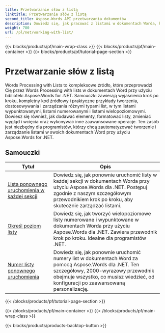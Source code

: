 ```yaml
---
title: Przetwarzanie słów z listą
linktitle: Przetwarzanie słów z listą
second_title: Aspose.Words API przetwarzania dokumentów
description: Dowiedz się, jak pracować z listami w dokumentach Worda, korzystając z Aspose.Words dla .NET. Szczegółowe samouczki z przykładami kodu.
weight: 780
url: /pl/net/working-with-list/
---
```


{{< blocks/products/pf/main-wrap-class >}}
{{< blocks/products/pf/main-container >}}
{{< blocks/products/pf/tutorial-page-section >}}

# Przetwarzanie słów z listą


Words Processing with Lists to kompleksowe źródło, które przeprowadzi Cię przez Words Processing with lists w dokumentach Word przy użyciu biblioteki Aspose.Words for .NET. Samouczki zawierają wyjaśnienia krok po kroku, kompletny kod źródłowy i praktyczne przykłady tworzenia, dostosowywania i zarządzania różnymi typami list, w tym listami wypunktowanymi, listami numerowanymi i listami wielopoziomowymi. Dowiesz się również, jak dodawać elementy, formatować listy, zmieniać wygląd i wcięcia oraz wykonywać inne zaawansowane operacje. Ten zasób jest niezbędny dla programistów, którzy chcą zautomatyzować tworzenie i zarządzanie listami w swoich dokumentach Word przy użyciu Aspose.Words for .NET.

 ## Samouczki
| Tytuł | Opis |
| --- | --- |
| [Lista ponownego uruchomienia w każdej sekcji](./restart-list-at-each-section/)  | Dowiedz się, jak ponownie uruchomić listy w każdej sekcji w dokumentach Worda przy użyciu Aspose.Words dla .NET. Postępuj zgodnie z naszym szczegółowym przewodnikiem krok po kroku, aby skutecznie zarządzać listami. |
| [Określ poziom listy](./specify-list-level/) | Dowiedz się, jak tworzyć wielopoziomowe listy numerowane i wypunktowane w dokumentach Worda przy użyciu Aspose.Words dla .NET. Zawiera przewodnik krok po kroku. Idealne dla programistów .NET. |
| [Numer listy ponownego uruchomienia](./restart-list-number/) | Dowiedz się, jak ponownie uruchomić numery list w dokumentach Word za pomocą Aspose.Words dla .NET. Ten szczegółowy, 2000-wyrazowy przewodnik obejmuje wszystko, co musisz wiedzieć, od konfiguracji po zaawansowaną personalizację. |
{{< /blocks/products/pf/tutorial-page-section >}}

{{< /blocks/products/pf/main-container >}}
{{< /blocks/products/pf/main-wrap-class >}}

{{< blocks/products/products-backtop-button >}}
